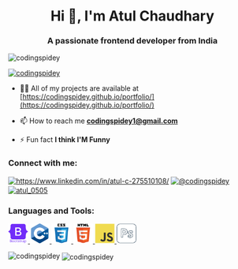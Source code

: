 <h1 align="center">Hi 👋, I'm Atul Chaudhary</h1>
<h3 align="center">A passionate frontend developer from India</h3>

<p align="left"> <img src="https://komarev.com/ghpvc/?username=codingspidey&label=Profile%20views&color=0e75b6&style=flat" alt="codingspidey" /> </p>

<p align="left"> <a href="https://github.com/ryo-ma/github-profile-trophy"><img src="https://github-profile-trophy.vercel.app/?username=codingspidey" alt="codingspidey" /></a> </p>

- 👨‍💻 All of my projects are available at [https://codingspidey.github.io/portfolio/](https://codingspidey.github.io/portfolio/)

- 📫 How to reach me **codingspidey1@gmail.com**

- ⚡ Fun fact **I think I'M Funny**

<h3 align="left">Connect with me:</h3>
<p align="left">
<a href="https://linkedin.com/in/https://www.linkedin.com/in/atul-c-275510108/" target="blank"><img align="center" src="https://cdn.jsdelivr.net/npm/simple-icons@3.0.1/icons/linkedin.svg" alt="https://www.linkedin.com/in/atul-c-275510108/" height="30" width="40" /></a>
<a href="https://instagram.com/@codingspidey" target="blank"><img align="center" src="https://cdn.jsdelivr.net/npm/simple-icons@3.0.1/icons/instagram.svg" alt="@codingspidey" height="30" width="40" /></a>
<a href="https://www.codechef.com/users/atul_0505" target="blank"><img align="center" src="https://cdn.jsdelivr.net/npm/simple-icons@3.1.0/icons/codechef.svg" alt="atul_0505" height="30" width="40" /></a>
</p>

<h3 align="left">Languages and Tools:</h3>
<p align="left"> <a href="https://getbootstrap.com" target="_blank"> <img src="https://raw.githubusercontent.com/devicons/devicon/master/icons/bootstrap/bootstrap-plain-wordmark.svg" alt="bootstrap" width="40" height="40"/> </a> <a href="https://www.w3schools.com/cpp/" target="_blank"> <img src="https://raw.githubusercontent.com/devicons/devicon/master/icons/cplusplus/cplusplus-original.svg" alt="cplusplus" width="40" height="40"/> </a> <a href="https://www.w3schools.com/css/" target="_blank"> <img src="https://raw.githubusercontent.com/devicons/devicon/master/icons/css3/css3-original-wordmark.svg" alt="css3" width="40" height="40"/> </a> <a href="https://www.w3.org/html/" target="_blank"> <img src="https://raw.githubusercontent.com/devicons/devicon/master/icons/html5/html5-original-wordmark.svg" alt="html5" width="40" height="40"/> </a> <a href="https://developer.mozilla.org/en-US/docs/Web/JavaScript" target="_blank"> <img src="https://raw.githubusercontent.com/devicons/devicon/master/icons/javascript/javascript-original.svg" alt="javascript" width="40" height="40"/> </a> <a href="https://www.photoshop.com/en" target="_blank"> <img src="https://raw.githubusercontent.com/devicons/devicon/master/icons/photoshop/photoshop-line.svg" alt="photoshop" width="40" height="40"/> </a> </p>

<p><img align="left" src="https://github-readme-stats.vercel.app/api/top-langs?username=codingspidey&show_icons=true&locale=en&layout=compact" alt="codingspidey" /></p>

<p>&nbsp;<img align="center" src="https://github-readme-stats.vercel.app/api?username=codingspidey&show_icons=true&locale=en" alt="codingspidey" /></p>

